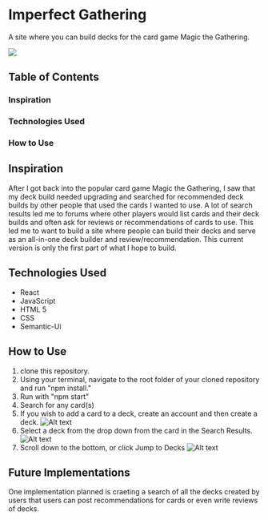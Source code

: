 # Imperfect Gathering
A site where you can build decks for the card game Magic the Gathering.

![](https://github.com/aks2258/mtg_project_frontend/blob/main/src/images/Demo.gif)

## Table of Contents ##
### Inspiration
### Technologies Used
### How to Use

## Inspiration
After I got back into the popular card game Magic the Gathering, I saw that my deck build needed upgrading and searched for recommended deck builds by other people that used the cards I wanted to use. A lot of search results led me to forums where other players would list cards and their deck builds and often ask for reviews or recommendations of cards to use. This led me to want to build a site where people can build their decks and serve as an all-in-one deck builder and review/recommendation. This current version is only the first part of what I hope to build.

## Technologies Used
- React
- JavaScript
- HTML 5
- CSS
- Semantic-Ui

## How to Use
1. clone this repository.
2. Using your terminal, navigate to the root folder of your cloned repository and run "npm install."
4. Run with "npm start"
5. Search for any card(s)
6. If you wish to add a card to a deck, create an account and then create a deck.
![Alt text](https://github.com/aks2258/mtg_project_frontend/blob/main/src/images/Home.png)
7. Select a deck from the drop down from the card in the Search Results.
![Alt text](https://github.com/aks2258/mtg_project_frontend/blob/main/src/images/Search_Results.png)
8. Scroll down to the bottom, or click Jump to Decks
![Alt text](https://github.com/aks2258/mtg_project_frontend/blob/main/src/images/User_Decks.png)


## Future Implementations
One implementation planned is craeting a search of all the decks created by users that users can post recommendations for cards or even write reviews of decks.

